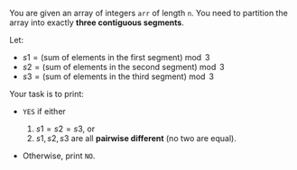 You are given an array of integers `arr` of length `n`.
You need to partition the array into exactly **three contiguous segments**.

Let:

* $s1 = \left(\text{sum of elements in the first segment}\right) \bmod 3$
* $s2 = \left(\text{sum of elements in the second segment}\right) \bmod 3$
* $s3 = \left(\text{sum of elements in the third segment}\right) \bmod 3$

Your task is to print:

* `YES` if either

  1. $s1 = s2 = s3$, or
  2. $s1, s2, s3$ are all **pairwise different** (no two are equal).
* Otherwise, print `NO`.